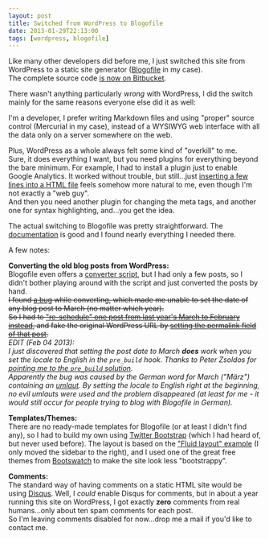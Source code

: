 ```yaml
---
layout: post
title: Switched from WordPress to Blogofile
date: 2013-01-29T22:13:00
tags: [wordpress, blogofile]
---
```


Like many other developers did before me, I just switched this site from WordPress to a static site generator ([Blogofile](http://www.blogofile.com/) in my case).  
The complete source code [is now on Bitbucket](https://github.com/christianspecht/blog).

There wasn't anything particularly *wrong* with WordPress, I did the switch mainly for the same reasons everyone else did it as well:

I'm a developer, I prefer writing Markdown files and using "proper" source control (Mercurial in my case), instead of a WYSIWYG web interface with all the data only on a server somewhere on the web.

Plus, WordPress as a whole always felt some kind of "overkill" to me.  
Sure, it does everything I want, but you need plugins for everything beyond the bare minimum. For example, I had to install a plugin just to enable Google Analytics. It worked without trouble, but still...just [inserting a few lines into a HTML file](https://github.com/christianspecht/blog/commit/8b63e5b4c07371bc04b4701458b92f7d5ed36577) feels somehow more natural to me, even though I'm not exactly a "web guy".  
And then you need another plugin for changing the meta tags, and another one for syntax highlighting, and...you get the idea.

The actual switching to Blogofile was pretty straightforward. The [documentation](http://docs.blogofile.com/) is good and I found nearly everything I needed there.

A few notes:

**Converting the old blog posts from WordPress:**  
Blogofile even offers a [converter script](http://docs.blogofile.com/en/latest/migrating_blogs.html#posts), but I had only a few posts, so I didn't bother playing around with the script and just converted the posts by hand.  
<del>I found [a bug](https://github.com/EnigmaCurry/blogofile/issues/141) while converting, which made me unable to set the date of any blog post to March (no matter which year).  
So I had to ["re-schedule" one post from last year's March to February instead](https://github.com/christianspecht/blog/commit/62e74a3e46b593f7366c45f50551291112359edd), and fake the original WordPress URL by [setting the permalink field of that post](https://github.com/christianspecht/blog/commit/a0fd83e1595bde4efe06c4079d2c3f0d7e37e2c3).</del>  
*EDIT (Feb 04 2013):  
I just discovered that setting the post date to March **does** work when you set the locale to English in the `pre_build` hook. Thanks to Peter Zsoldos for [pointing me to the `pre_build` solution](https://groups.google.com/forum/#!msg/blogofile-discuss/1qTU4nkBUuU/yj33kxCnd4YJ).  
Apparently the bug was caused by the German word for March ("März") containing an [umlaut](http://en.wikipedia.org/wiki/Germanic_umlaut). By setting the locale to English right at the beginning, no evil umlauts were used and the problem disappeared (at least for me - it would still occur for people trying to blog with Blogofile in German).*

**Templates/Themes:**  
There are no ready-made templates for Blogofile (or at least I didn't find any), so I had to build my own using [Twitter Bootstrap](http://twitter.github.com/bootstrap/) (which I had heard of, but never used before). The layout is based on the ["Fluid layout" example](http://twitter.github.com/bootstrap/examples/fluid.html) (I only moved the sidebar to the right), and I used one of the great free themes from [Bootswatch](http://bootswatch.com/) to make the site look less "bootstrappy".

**Comments:**  
The standard way of having comments on a static HTML site would be using [Disqus](http://disqus.com/). Well, I *could* enable Disqus for comments, but in about a year running this site on WordPress, I got exactly **zero** comments from real humans...only about ten spam comments for each post.  
So I'm leaving comments disabled for now...drop me a mail if you'd like to contact me.

